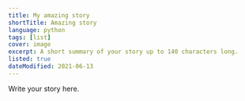 ```yaml
---
title: My amazing story
shortTitle: Amazing story
language: python
tags: [list]
cover: image
excerpt: A short summary of your story up to 140 characters long.
listed: true
dateModified: 2021-06-13
---
```


Write your story here.
